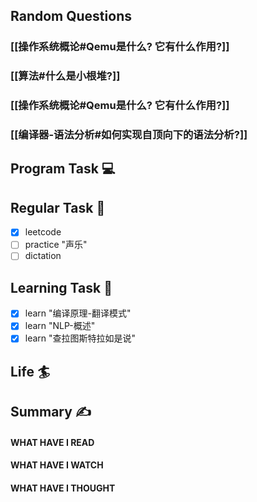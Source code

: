 ## Random Questions
### [[操作系统概论#Qemu是什么? 它有什么作用?]]

### [[算法#什么是小根堆?]]

### [[操作系统概论#Qemu是什么? 它有什么作用?]]

### [[编译器-语法分析#如何实现自顶向下的语法分析?]]



## Program Task  💻

## Regular Task  🤡
- [x] leetcode
- [ ] practice "声乐"
- [ ] dictation

## Learning Task 🎯
- [x] learn "编译原理-翻译模式"
- [x] learn "NLP-概述"
- [x] learn "查拉图斯特拉如是说"
## Life 🏄

## Summary ✍
####  WHAT HAVE I READ

#### WHAT HAVE I WATCH

#### WHAT HAVE I THOUGHT
